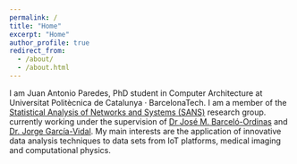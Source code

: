 ```yaml
---
permalink: /
title: "Home"
excerpt: "Home"
author_profile: true
redirect_from: 
  - /about/
  - /about.html
---
```


I am Juan Antonio Paredes, PhD student in Computer Architecture at Universitat Politècnica de Catalunya · BarcelonaTech. I am a member of the [Statistical Analysis of Networks and Systems (SANS)](http://sans.ac.upc.edu/) research group. currently working under the supervision of [Dr José M. Barceló-Ordinas](http://sans.ac.upc.edu/?q=node/169) and [Dr. Jorge García-Vidal](https://people.ac.upc.es/jorge/). My main interests are the application of innovative data analysis techniques to data sets from IoT platforms, medical imaging and computational physics.
